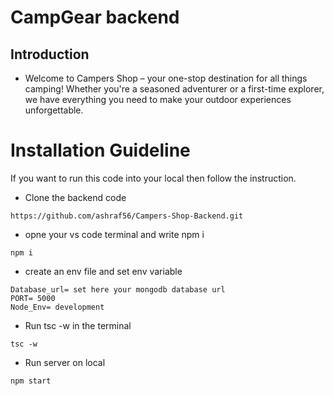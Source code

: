 # CampGear backend

## Introduction
* Welcome to Campers Shop – your one-stop destination for all things camping! Whether you're a seasoned adventurer or a first-time explorer, we have everything you need to make your outdoor experiences unforgettable.


# Installation Guideline

If you want to run this code into your local then follow the instruction.

* Clone the backend code

``` 
https://github.com/ashraf56/Campers-Shop-Backend.git

```

*  opne your vs code terminal and write npm i

``` 
npm i
```
* create an env file  and set env variable  

```
Database_url= set here your mongodb database url
PORT= 5000
Node_Env= development

```

* Run tsc -w in the terminal
```
tsc -w
```

* Run server on local  
```
npm start
```
